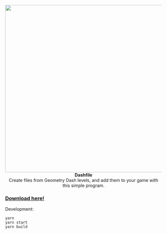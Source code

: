 <p align="center">
  <img width="1280px" height="540px" src="https://disq.me/N64hS.png">
  <br/>
  <b>Dashfile</b>
  <br/>
  Create files from Geometry Dash levels, and add them to your game with this simple program.
</p>

<a href="https://github.com/etstringy/dashfile/releases"><h3>Download here!</h3></a>

Development:
```
yarn
yarn start
yarn build
```
